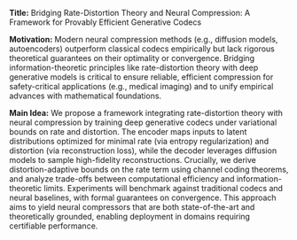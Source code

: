 **Title:** Bridging Rate-Distortion Theory and Neural Compression: A Framework for Provably Efficient Generative Codecs  

**Motivation:** Modern neural compression methods (e.g., diffusion models, autoencoders) outperform classical codecs empirically but lack rigorous theoretical guarantees on their optimality or convergence. Bridging information-theoretic principles like rate-distortion theory with deep generative models is critical to ensure reliable, efficient compression for safety-critical applications (e.g., medical imaging) and to unify empirical advances with mathematical foundations.  

**Main Idea:** We propose a framework integrating rate-distortion theory with neural compression by training deep generative codecs under variational bounds on rate and distortion. The encoder maps inputs to latent distributions optimized for minimal rate (via entropy regularization) and distortion (via reconstruction loss), while the decoder leverages diffusion models to sample high-fidelity reconstructions. Crucially, we derive distortion-adaptive bounds on the rate term using channel coding theorems, and analyze trade-offs between computational efficiency and information-theoretic limits. Experiments will benchmark against traditional codecs and neural baselines, with formal guarantees on convergence. This approach aims to yield neural compressors that are both state-of-the-art and theoretically grounded, enabling deployment in domains requiring certifiable performance.